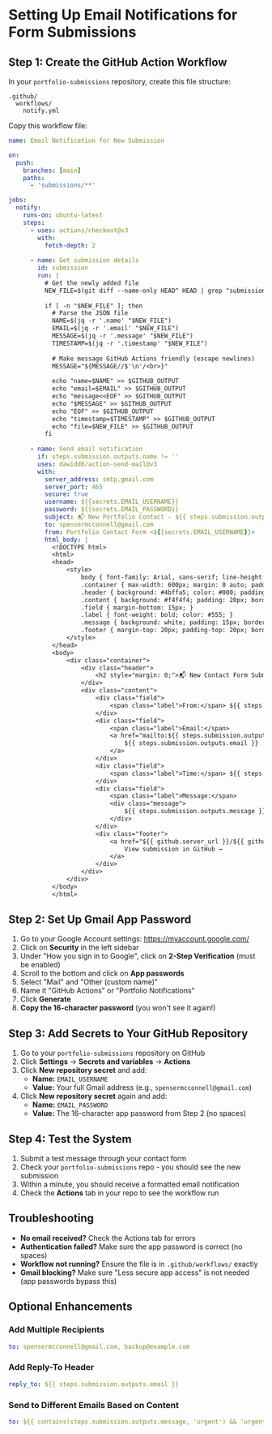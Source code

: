 # Setting Up Email Notifications for Form Submissions

## Step 1: Create the GitHub Action Workflow

In your `portfolio-submissions` repository, create this file structure:
```
.github/
  workflows/
    notify.yml
```

Copy this workflow file:

```yaml
name: Email Notification for New Submission

on:
  push:
    branches: [main]
    paths:
      - 'submissions/**'

jobs:
  notify:
    runs-on: ubuntu-latest
    steps:
      - uses: actions/checkout@v3
        with:
          fetch-depth: 2
      
      - name: Get submission details
        id: submission
        run: |
          # Get the newly added file
          NEW_FILE=$(git diff --name-only HEAD^ HEAD | grep "submissions/" | head -1)
          
          if [ -n "$NEW_FILE" ]; then
            # Parse the JSON file
            NAME=$(jq -r '.name' "$NEW_FILE")
            EMAIL=$(jq -r '.email' "$NEW_FILE")
            MESSAGE=$(jq -r '.message' "$NEW_FILE")
            TIMESTAMP=$(jq -r '.timestamp' "$NEW_FILE")
            
            # Make message GitHub Actions friendly (escape newlines)
            MESSAGE="${MESSAGE//$'\n'/<br>}"
            
            echo "name=$NAME" >> $GITHUB_OUTPUT
            echo "email=$EMAIL" >> $GITHUB_OUTPUT
            echo "message<<EOF" >> $GITHUB_OUTPUT
            echo "$MESSAGE" >> $GITHUB_OUTPUT
            echo "EOF" >> $GITHUB_OUTPUT
            echo "timestamp=$TIMESTAMP" >> $GITHUB_OUTPUT
            echo "file=$NEW_FILE" >> $GITHUB_OUTPUT
          fi
      
      - name: Send email notification
        if: steps.submission.outputs.name != ''
        uses: dawidd6/action-send-mail@v3
        with:
          server_address: smtp.gmail.com
          server_port: 465
          secure: true
          username: ${{secrets.EMAIL_USERNAME}}
          password: ${{secrets.EMAIL_PASSWORD}}
          subject: 📬 New Portfolio Contact - ${{ steps.submission.outputs.name }}
          to: spensermcconnell@gmail.com
          from: Portfolio Contact Form <${{secrets.EMAIL_USERNAME}}>
          html_body: |
            <!DOCTYPE html>
            <html>
            <head>
                <style>
                    body { font-family: Arial, sans-serif; line-height: 1.6; color: #333; }
                    .container { max-width: 600px; margin: 0 auto; padding: 20px; }
                    .header { background: #4bffa5; color: #000; padding: 20px; border-radius: 5px 5px 0 0; }
                    .content { background: #f4f4f4; padding: 20px; border-radius: 0 0 5px 5px; }
                    .field { margin-bottom: 15px; }
                    .label { font-weight: bold; color: #555; }
                    .message { background: white; padding: 15px; border-radius: 5px; margin-top: 10px; }
                    .footer { margin-top: 20px; padding-top: 20px; border-top: 1px solid #ddd; font-size: 12px; color: #666; }
                </style>
            </head>
            <body>
                <div class="container">
                    <div class="header">
                        <h2 style="margin: 0;">📬 New Contact Form Submission</h2>
                    </div>
                    <div class="content">
                        <div class="field">
                            <span class="label">From:</span> ${{ steps.submission.outputs.name }}
                        </div>
                        <div class="field">
                            <span class="label">Email:</span> 
                            <a href="mailto:${{ steps.submission.outputs.email }}">
                                ${{ steps.submission.outputs.email }}
                            </a>
                        </div>
                        <div class="field">
                            <span class="label">Time:</span> ${{ steps.submission.outputs.timestamp }}
                        </div>
                        <div class="field">
                            <span class="label">Message:</span>
                            <div class="message">
                                ${{ steps.submission.outputs.message }}
                            </div>
                        </div>
                        <div class="footer">
                            <a href="${{ github.server_url }}/${{ github.repository }}/blob/main/${{ steps.submission.outputs.file }}">
                                View submission in GitHub →
                            </a>
                        </div>
                    </div>
                </div>
            </body>
            </html>
```

## Step 2: Set Up Gmail App Password

1. Go to your Google Account settings: https://myaccount.google.com/
2. Click on **Security** in the left sidebar
3. Under "How you sign in to Google", click on **2-Step Verification** (must be enabled)
4. Scroll to the bottom and click on **App passwords**
5. Select "Mail" and "Other (custom name)"
6. Name it "GitHub Actions" or "Portfolio Notifications"
7. Click **Generate**
8. **Copy the 16-character password** (you won't see it again!)

## Step 3: Add Secrets to Your GitHub Repository

1. Go to your `portfolio-submissions` repository on GitHub
2. Click **Settings** → **Secrets and variables** → **Actions**
3. Click **New repository secret** and add:
   - **Name:** `EMAIL_USERNAME`
   - **Value:** Your full Gmail address (e.g., `spensermcconnell@gmail.com`)
4. Click **New repository secret** again and add:
   - **Name:** `EMAIL_PASSWORD`  
   - **Value:** The 16-character app password from Step 2 (no spaces)

## Step 4: Test the System

1. Submit a test message through your contact form
2. Check your `portfolio-submissions` repo - you should see the new submission
3. Within a minute, you should receive a formatted email notification
4. Check the **Actions** tab in your repo to see the workflow run

## Troubleshooting

- **No email received?** Check the Actions tab for errors
- **Authentication failed?** Make sure the app password is correct (no spaces)
- **Workflow not running?** Ensure the file is in `.github/workflows/` exactly
- **Gmail blocking?** Make sure "Less secure app access" is not needed (app passwords bypass this)

## Optional Enhancements

### Add Multiple Recipients
```yaml
to: spensermcconnell@gmail.com, backup@example.com
```

### Add Reply-To Header
```yaml
reply_to: ${{ steps.submission.outputs.email }}
```

### Send to Different Emails Based on Content
```yaml
to: ${{ contains(steps.submission.outputs.message, 'urgent') && 'urgent@example.com' || 'spensermcconnell@gmail.com' }}
```